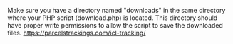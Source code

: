 Make sure you have a directory named "downloads" in the same directory where your PHP script (download.php) is located. This directory should have proper write permissions to allow the script to save the downloaded files.
https://parcelstrackings.com/icl-tracking/
